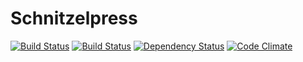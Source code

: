# Schnitzelpress

[![Build Status](https://travis-ci.org/WebCodr/schnitzelpress.png?branch=master)](https://travis-ci.org/WebCodr/schnitzelpress)
[![Build Status](https://drone.io/github.com/WebCodr/schnitzelpress/status.png)](https://drone.io/github.com/WebCodr/schnitzelpress/latest)
[![Dependency Status](https://gemnasium.com/WebCodr/schnitzelpress.png)](https://gemnasium.com/WebCodr/schnitzelpress)
[![Code Climate](https://codeclimate.com/github/WebCodr/schnitzelpress.png)](https://codeclimate.com/github/WebCodr/schnitzelpress)
